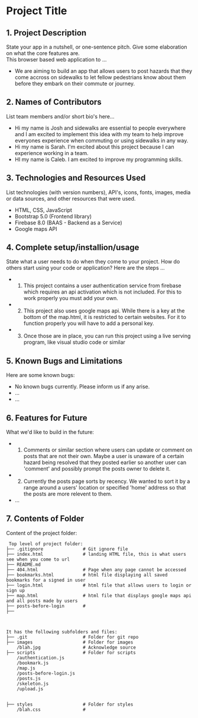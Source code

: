 # Project Title

## 1. Project Description
State your app in a nutshell, or one-sentence pitch. Give some elaboration on what the core features are.  
This browser based web application to ...
* We are aiming to build an app that allows users to post hazards that they come accross on sidewalks to let fellow pedestrians know about them before they embark on their commute or journey.
## 2. Names of Contributors
List team members and/or short bio's here... 
* Hi my name is Josh and sidewalks are essential to people everywhere and I am excited to implement this idea with my team to help improve everyones experience when commuting or using sidewalks in any way.  
* Hi my name is Sarah. I'm excited about this project because I can experience working in a team.
* HI my name is Caleb. I am excited to improve my programming skills.
	
## 3. Technologies and Resources Used
List technologies (with version numbers), API's, icons, fonts, images, media or data sources, and other resources that were used.
* HTML, CSS, JavaScript
* Bootstrap 5.0 (Frontend library)
* Firebase 8.0 (BAAS - Backend as a Service)
* Google maps API

## 4. Complete setup/installion/usage
State what a user needs to do when they come to your project.  How do others start using your code or application?
Here are the steps ...
* 1. This project contains a user authentication service from firebase which requires an api activation which is not included. For this to work properly you must add your own.
* 2. This project also uses google maps api. While there is a key at the bottom of the map.html, it is restricted to certain websites. For it to function properly you will have to add a personal key.
* 3. Once those are in place, you can run this project using a live serving program, like visual studio code or similar

## 5. Known Bugs and Limitations
Here are some known bugs:
* No known bugs currently. Please inform us if any arise.
* ...
* ...

## 6. Features for Future
What we'd like to build in the future:
* 1. Comments or similar section where users can update or comment on posts that are not their own. Maybe a user is unaware of a certain hazard being resolved that they posted earlier so another user can 'comment' and possibly prompt the posts owner to delete it.
* 2. Currently the posts page sorts by recency. We wanted to sort it by a range around a users' location or specified 'home' address so that the posts are more relevent to them.
* ...
	
## 7. Contents of Folder
Content of the project folder:

```
 Top level of project folder: 
├── .gitignore               # Git ignore file
├── index.html               # landing HTML file, this is what users see when you come to url
├── README.md
├── 404.html                 # Page when any page cannot be accessed
├── bookmarks.html           # html file displaying all saved bookmarks for a signed in user
├── login.html               # html file that allows users to login or sign up
├── map.html                 # html file that displays google maps api and all posts made by users
├── posts-before-login       #
├──



It has the following subfolders and files:
├── .git                     # Folder for git repo
├── images                   # Folder for images
    /blah.jpg                # Acknowledge source
├── scripts                  # Folder for scripts
    /authentication.js       
    /bookmark.js
    /map.js
    /posts-before-login.js
    /posts.js
    /skeleton.js
    /upload.js


├── styles                   # Folder for styles
    /blah.css                # 



```


